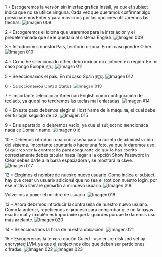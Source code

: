 1 ◦ Escogeremos la versión sin interfaz gráfica Install, ya que el subject indica que no se utilice ninguna. Cada vez que queramos confirmar algo presionaremos Enter y para movernos por las opciones utilizaremos las flechas.
<img src="https://raw.githubusercontent.com/mgrl39/Born2BeRoot/main/steps/b2br_img_008.png" alt="Imagen 008"/>

2 ◦ Escogeremos el idioma que usaremos para la instalación y el predeterminado que se le quedará al sistema English.
<img src="https://raw.githubusercontent.com/mgrl39/Born2BeRoot/main/steps/b2br_img_009.png" alt="Imagen 009"/>

3 ◦ Introducimos nuestro País, territorio o zona. En mi caso pondré Other.
<img src="https://raw.githubusercontent.com/mgrl39/Born2BeRoot/main/steps/b2br_img_010.png" alt="Imagen 010"/>

4 ◦ Como he seleccionado other, debo indicar mi continente o región. En mi caso pongo Europe 🇪🇺.
<img src="https://raw.githubusercontent.com/mgrl39/Born2BeRoot/main/steps/b2br_img_011.png" alt="Imagen 011"/>

5 ◦ Seleccionamos el país. En mi caso Spain 🇪🇸.
<img src="https://raw.githubusercontent.com/mgrl39/Born2BeRoot/main/steps/b2br_img_012.png" alt="Imagen 012"/>

6 ◦ Seleccionamos United States.
<img src="https://raw.githubusercontent.com/mgrl39/Born2BeRoot/main/steps/b2br_img_013.png" alt="Imagen 013"/>

7 ◦ Importante seleccionar American English como configuración de teclado, ya que si no tendremos las teclas mal enlazadas.
<img src="https://raw.githubusercontent.com/mgrl39/Born2BeRoot/main/steps/b2br_img_014.png" alt="Imagen 014"/>

8 ◦ En este paso debemos elegir el Host Name de la máquina, el cual debe ser tu login seguido de 42.
<img src="https://raw.githubusercontent.com/mgrl39/Born2BeRoot/main/steps/b2br_img_015.png" alt="Imagen 015"/>

9 ◦ Este apartado lo dejaremos vacío, ya que el subject no mencionada nada de Domain name.
<img src="https://raw.githubusercontent.com/mgrl39/Born2BeRoot/main/steps/b2br_img_016.png" alt="Imagen 016"/>

10 ◦ Debemos introducir una contraseña para la cuenta de administración del sistema. Importante apuntarla o hacer una foto, ya que le daremos uso. Si quieres ver la contraseña para asegurarte de que la has escrito correctamente debes tabular hasta llegar a la opción Show Password in Clear debes darle a la barra espaciadora y se mostrará la clave.
<img src="https://raw.githubusercontent.com/mgrl39/Born2BeRoot/main/steps/b2br_img_017.png" alt="Imagen 017"/>

12 ◦ Elegimos el nombre de nuestro nuevo usuario. Como indica el subject, hay que crear un usuario adicional que no sea el root con nuestro login, por ese motivo llamaré gemartin a mi nuevo usuario.
<img src="https://raw.githubusercontent.com/mgrl39/Born2BeRoot/main/steps/b2br_img_018.png" alt="Imagen 018"/>

Volvemos a poner el nombre de usuario.
<img src="https://raw.githubusercontent.com/mgrl39/Born2BeRoot/main/steps/b2br_img_019.png" alt="Imagen 019"/>

13 ◦ Ahora debemos introducir la contraseña de nuestro nuevo usuario. Como la anterior, repetiremos el proceso para comprobar que no la hayas escrito mal y también es importante que la guardes porque le daremos uso más adelante.
<img src="https://raw.githubusercontent.com/mgrl39/Born2BeRoot/main/steps/b2br_img_020.png" alt="Imagen 020"/>

14 ◦ Seleccionamos la hora de nuestra ubicación.
<img src="https://raw.githubusercontent.com/mgrl39/Born2BeRoot/main/steps/b2br_img_021.png" alt="Imagen 021"/>

15 ◦ Escogeremos la tercera opción Guied - use entire disk and set up encrypted LVM, ya que el subject nos dice que deben ser particiones cifradas. 
<img src="https://raw.githubusercontent.com/mgrl39/Born2BeRoot/main/steps/b2br_img_022.png" alt="Imagen 022"/>
<img src="https://raw.githubusercontent.com/mgrl39/Born2BeRoot/main/steps/b2br_img_023.png" alt="Imagen 023"/>


